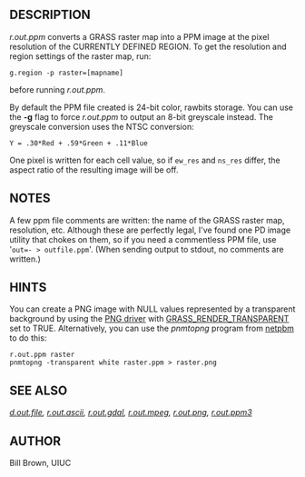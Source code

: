 ## DESCRIPTION

*r.out.ppm* converts a GRASS raster map into a PPM image at the pixel
resolution of the CURRENTLY DEFINED REGION. To get the resolution and
region settings of the raster map, run:

```
g.region -p raster=[mapname]
```

before running *r.out.ppm*.

By default the PPM file created is 24-bit color, rawbits storage. You
can use the **-g** flag to force *r.out.ppm* to output an 8-bit
greyscale instead. The greyscale conversion uses the NTSC conversion:

```
Y = .30*Red + .59*Green + .11*Blue
```

One pixel is written for each cell value, so if `ew_res` and `ns_res`
differ, the aspect ratio of the resulting image will be off.

## NOTES

A few ppm file comments are written: the name of the GRASS raster map,
resolution, etc. Although these are perfectly legal, I\'ve found one PD
image utility that chokes on them, so if you need a commentless PPM
file, use \'`out=- > outfile.ppm`\'. (When sending output to stdout, no
comments are written.)

## HINTS

You can create a PNG image with NULL values represented by a transparent
background by using the [PNG driver](pngdriver.html) with
[GRASS_RENDER_TRANSPARENT](variables.html) set to TRUE. Alternatively,
you can use the *pnmtopng* program from
[netpbm](http://netpbm.sourceforge.net) to do this:

```
r.out.ppm raster
pnmtopng -transparent white raster.ppm > raster.png
```

## SEE ALSO

*[d.out.file](d.out.file.html), [r.out.ascii](r.out.ascii.html),
[r.out.gdal](r.out.gdal.html), [r.out.mpeg](r.out.mpeg.html),
[r.out.png](r.out.png.html), [r.out.ppm3](r.out.ppm3.html)*

## AUTHOR

Bill Brown, UIUC
